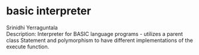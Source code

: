 # basic interpreter

Srinidhi Yerraguntala  
Description: Interpreter for BASIC language programs - utilizes a parent class Statement and polymorphism to have different implementations of the execute function.
